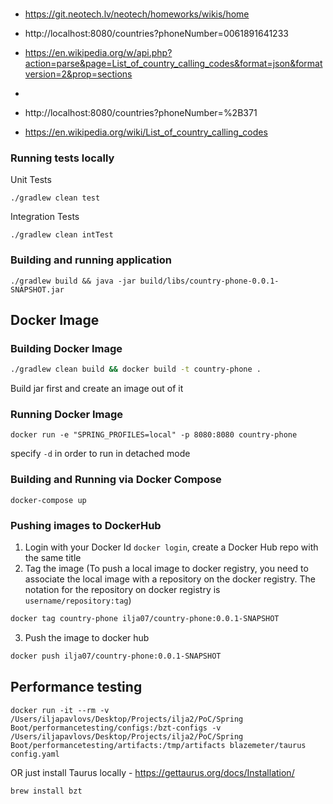 ###
* https://git.neotech.lv/neotech/homeworks/wikis/home
* http://localhost:8080/countries?phoneNumber=0061891641233




* https://en.wikipedia.org/w/api.php?action=parse&page=List_of_country_calling_codes&format=json&formatversion=2&prop=sections
* 


* http://localhost:8080/countries?phoneNumber=%2B371
* https://en.wikipedia.org/wiki/List_of_country_calling_codes

### Running tests locally

Unit Tests
```
./gradlew clean test
```

Integration Tests
```
./gradlew clean intTest
```


### Building and running application
```
./gradlew build && java -jar build/libs/country-phone-0.0.1-SNAPSHOT.jar
```

## Docker Image
### Building Docker Image
```bash
./gradlew clean build && docker build -t country-phone .
```
Build jar first and create an image out of it
### Running Docker Image
```
docker run -e "SPRING_PROFILES=local" -p 8080:8080 country-phone
```

specify `-d` in order to run in detached mode

### Building and Running via Docker Compose
```
docker-compose up
```

### Pushing images to DockerHub

1. Login with your Docker Id `docker login`, create a Docker Hub repo with the same title
2. Tag the image (To push a local image to docker registry, you need to associate the local image with a repository on the docker registry. The notation for the repository on docker registry is `username/repository:tag`)
```bash
docker tag country-phone ilja07/country-phone:0.0.1-SNAPSHOT
```
3. Push the image to docker hub
```bash
docker push ilja07/country-phone:0.0.1-SNAPSHOT
```   

## Performance testing
```
docker run -it --rm -v  /Users/iljapavlovs/Desktop/Projects/ilja2/PoC/Spring Boot/performancetesting/configs:/bzt-configs -v /Users/iljapavlovs/Desktop/Projects/ilja2/PoC/Spring Boot/performancetesting/artifacts:/tmp/artifacts blazemeter/taurus config.yaml
```

OR just install Taurus locally - https://gettaurus.org/docs/Installation/
```
brew install bzt
```
